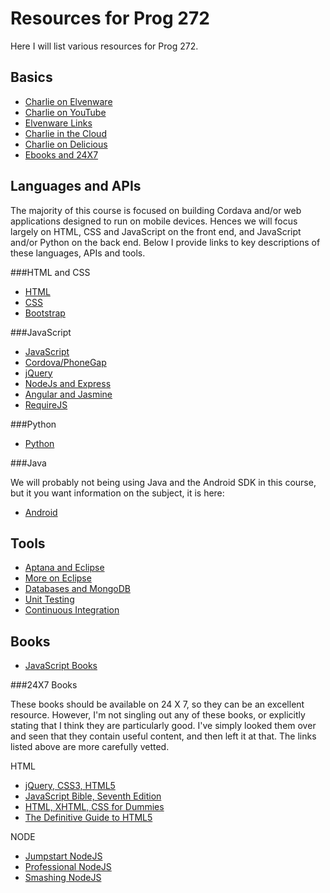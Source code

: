 Resources for Prog 272
======================

Here I will list various resources for Prog 272.

Basics
------

- [Charlie on Elvenware](http://www.elvenware.com/charlie)
- [Charlie on YouTube](http://www.youtube.com/user/charliecalvert)
- [Elvenware Links](http://elvenware.com/charlie/links.html)
- [Charlie in the Cloud](http://bit.ly/V5g8wF)
- [Charlie on Delicious](https://delicious.com/charliecalvert)
- [Ebooks and 24X7](http://www.bellevuecollege.edu/lmc/catalogs.html)

Languages and APIs
------------------

The majority of this course is focused on building Cordava and/or web
applications designed to run on mobile devices. Hences we will focus
largely on HTML, CSS and JavaScript on the front end, and JavaScript 
and/or Python on the back end. Below I provide links to key descriptions
of these languages, APIs and tools.

###HTML and CSS

- [HTML](http://elvenware.com/charlie/development/web/HtmlGuide/)
- [CSS](http://elvenware.com/charlie/development/web/CssGuide/)
- [Bootstrap]()

###JavaScript

- [JavaScript](http://elvenware.com/charlie/development/web/JavaScript/)
- [Cordova/PhoneGap](http://www.elvenware.com/charlie/development/android/PhoneGap.html)
- [jQuery](http://elvenware.com/charlie/development/web/JavaScript/JQueryBasic.html)
- [NodeJs and Express](http://elvenware.com/charlie/development/web/JavaScript/NodeJs.html)
- [Angular and Jasmine](http://elvenware.com/charlie/development/web/JavaScript/Angular.html)
- [RequireJS](http://requirejs.org/)

###Python

- [Python](http://elvenware.com/charlie/development/web/Python/)

###Java

We will probably not being using Java and the Android SDK in this course,
but it you want information on the subject, it is here:

- [Android](http://www.elvenware.com/charlie/development/android/index.html)

Tools
-----

- [Aptana and Eclipse](http://www.elvenware.com/charlie/development/web/HtmlGuide/EclipseWebDevelopment.html)
- [More on Eclipse](http://www.elvenware.com/charlie/development/android/Eclipse.html)
- [Databases and MongoDB](http://www.elvenware.com/charlie/development/database/index.html)
- [Unit Testing](http://www.elvenware.com/charlie/development/web/UnitTests/)
- [Continuous Integration](http://www.elvenware.com/charlie/development/web/UnitTests/)

Books
-----

- [JavaScript Books](http://www.elvenware.com/charlie/development/web/JavaScript/GettingStarted.html#the-right-books)

###24X7 Books

These books should be available on 24 X 7, so they can be an excellent
resource. However, I'm not singling out any of these books, or 
explicitly stating that I think they are particularly good. I've 
simply looked them over and seen that they contain useful content, and
then left it at that. The links listed above are more carefully vetted.

HTML

- [jQuery, CSS3, HTML5](http://library.books24x7.com.ezproxy.bellevuecollege.edu/toc.aspx?bookid=56100)
- [JavaScript Bible, Seventh Edition](http://library.books24x7.com.ezproxy.bellevuecollege.edu/toc.aspx?bkid=40721)
- [HTML, XHTML, CSS for Dummies](http://library.books24x7.com.ezproxy.bellevuecollege.edu/toc.aspx?bookid=40686)
- [The Definitive Guide to HTML5](http://library.books24x7.com.ezproxy.bellevuecollege.edu/toc.aspx?bookid=45269)

NODE

- [Jumpstart NodeJS](http://library.books24x7.com.ezproxy.bellevuecollege.edu/toc.aspx?bkid=50176)
- [Professional NodeJS](http://library.books24x7.com.ezproxy.bellevuecollege.edu/toc.aspx?bkid=46610)
- [Smashing NodeJS](http://library.books24x7.com.ezproxy.bellevuecollege.edu/toc.aspx?bkid=45126)

